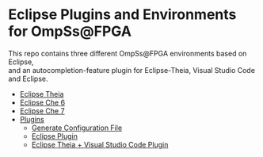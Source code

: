 # Eclipse Plugins and Environments for OmpSs@FPGA

This repo contains three different OmpSs@FPGA environments based on Eclipse,  
and an autocompletion-feature plugin for Eclipse-Theia, Visual Studio Code and Eclipse.
  
* [Eclipse Theia](Eclipse_Theia)
* [Eclipse Che 6](Eclipse_Che)
* [Eclipse Che 7](Eclipse_Che_7)
* [Plugins](Plugins)
    * [Generate Configuration File](Plugins/common)
    * [Eclipse Plugin](Plugins/Eclipse)
    * [Eclipse Theia + Visual Studio Code Plugin](Plugins/Theia)